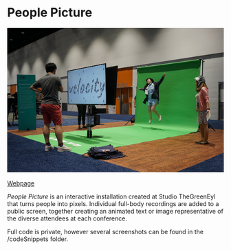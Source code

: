 # People Picture

![People Picture](/images/peoplePic_header.jpg)

[Webpage](https://jacqswu.com/People-Picture)

*People Picture* is an interactive installation created at Studio TheGreenEyl that turns people into pixels. Individual full-body recordings are added to a public screen, together creating an animated text or image representative of the diverse attendees at each conference.

Full code is private, however several screenshots can be found in the /codeSnippets folder.